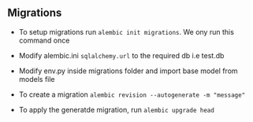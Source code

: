 ## Migrations

-   To setup migrations run `alembic init migrations`. We ony run this command once
-   Modify alembic.ini `sqlalchemy.url` to the required db i.e test.db
-   Modify env.py inside migrations folder and import base model from models file

-   To create a migration `alembic revision --autogenerate -m "message"`

-   To apply the generatde migration, run `alembic upgrade head`
